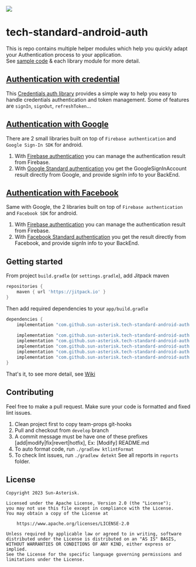 [![](https://jitpack.io/v/sun-asterisk/tech-standard-android-auth.svg)](https://jitpack.io/#sun-asterisk/tech-standard-android-auth)

# tech-standard-android-auth

This is repo contains multiple helper modules which help you quickly adapt your Authentication
process to your application.<br>
See [sample code](app/src/main/java/com/sun/auth/sample) & each library module for more detail.

## [Authentication with credential](https://github.com/sun-asterisk/tech-standard-android-auth/wiki/Credential-authentication)
This [Credentials auth library](https://github.com/sun-asterisk/tech-standard-android-auth/tree/master/credentialsauth) 
provides a simple way to help you easy to handle credentials authentication and token management.
Some of features are `signIn`, `signOut`, `refreshToken`...

## [Authentication with Google](https://github.com/sun-asterisk/tech-standard-android-auth/wiki/Google-Standard-Authentication)
There are 2 small libraries built on top of `Firebase authentication` and `Google Sign-In SDK` for android.
1. With [Firebase authentication](https://github.com/sun-asterisk/tech-standard-android-auth/wiki/Google-Authentication-via-Firebase)
you can manage the authentication result from Firebase. 
2. With [Google Standard authentication](https://github.com/sun-asterisk/tech-standard-android-auth/wiki/Google-Standard-Authentication)
you get the GoogleSignInAccount result directly from Google, and provide signIn info to your BackEnd.

## [Authentication with Facebook](https://github.com/sun-asterisk/tech-standard-android-auth/wiki/Facebook-Standard-authentication)
Same with Google, the 2 libraries built on top of `Firebase authentication` and `Facebook SDK` for android.
1. With [Firebase authentication](https://github.com/sun-asterisk/tech-standard-android-auth/wiki/Facebook-Authentication-via-Firebase)
you can manage the authentication result from Firebase.
2. With [Facebook Standard authentication](https://github.com/sun-asterisk/tech-standard-android-auth/wiki/Facebook-Standard-authentication)
you get the result directly from Facebook, and provide signIn info to your BackEnd.

## Getting started
From project `build.gradle` (or `settings.gradle`), add Jitpack maven
```groovy
repositories {
    maven { url 'https://jitpack.io' }
}
```
Then add required dependencies to your `app/build.gradle`
```groovy
dependencies {
    implementation "com.github.sun-asterisk.tech-standard-android-auth:core:${latest_version}" // required
    
    implementation "com.github.sun-asterisk.tech-standard-android-auth:credentialsauth:${latest_version}"
    implementation "com.github.sun-asterisk.tech-standard-android-auth:googleauth:${latest_version}"
    implementation "com.github.sun-asterisk.tech-standard-android-auth:googlefirebaseauth:${latest_version}"
    implementation "com.github.sun-asterisk.tech-standard-android-auth:facebookauth:${latest_version}"
    implementation "com.github.sun-asterisk.tech-standard-android-auth:facebookfirebaseauth:${latest_version}"
}
```
That's it, to see more detail, see [Wiki](https://github.com/sun-asterisk/tech-standard-android-auth/wiki)

## Contributing
Feel free to make a pull request. Make sure your code is formatted and fixed lint issues.

1. Clean project first to copy team-props git-hooks
2. Pull and checkout from `develop` branch
3. A commit message must be have one of these prefixes [add|modify|fix|revert|hotfix], Ex: [Modify] README.md
4. To auto format code, run `./gradlew ktlintFormat`
5. To check lint issues, run `./gradlew detekt`
See all reports in `reports` folder.

## License
```
Copyright 2023 Sun-Asterisk.

Licensed under the Apache License, Version 2.0 (the "License");
you may not use this file except in compliance with the License.
You may obtain a copy of the License at

    https://www.apache.org/licenses/LICENSE-2.0

Unless required by applicable law or agreed to in writing, software
distributed under the License is distributed on an "AS IS" BASIS,
WITHOUT WARRANTIES OR CONDITIONS OF ANY KIND, either express or implied.
See the License for the specific language governing permissions and
limitations under the License.
```
